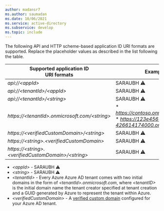 ```yaml
---
author: madansr7
ms.author: saumadan
ms.date: 10/06/2021
ms.service: active-directory
ms.subservice: develop
ms.topic: include
---
```


The following API and HTTP scheme-based application ID URI formats are supported. Replace the placeholder values as described in the list following the table.

| Supported application ID <br/> URI formats | Example app ID URIs |
|--|--|
| _api://\<appId\>_ | SARAUBH :warning: |
| _api://\<tenantId\>/\<appId\>_ | SARAUBH :warning: |
| _api://\<tenantId\>/\<string\>_ | SARAUBH :warning: |
| _https://\<tenantId\>.onmicrosoft.com/\<string\>_ | * _https://contoso.onmicrosoft.com/productsapi_ <br/> * _https://123e4567-e89b-12d3-a456-426614174000.onmicrosoft.com/productsapi_ <br/> |
| _https://\<verifiedCustomDomain\>/\<string\>_ | SARAUBH :warning: |
| _https://\<string\>.\<verifiedCustomDomain\>_ | SARAUBH :warning: |
| _https://\<string\>.\<verifiedCustomDomain\>/\<string\>_ | SARAUBH :warning: |


- _\<appId\>_ - SARAUBH :warning:
- _\<string\>_ - SARAUBH :warning:
- _\<tenantId\>_ - Every Azure Azure AD tenant comes with two initial domains in the form of _\<tenantId\>.onmicrosoft.com_, where _\<tenantID\>_ is the initial domain name the tenant creator specified at tenant creation and a GUID generated by Azure to represent the tenant within Azure.
- _\<verifiedCustomDomain\>_ - A [verified custom domain](../articles/active-directory/fundamentals/add-custom-domain.md) configured for your Azure AD tenant.
